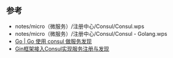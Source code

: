 ## 参考
- notes/micro（微服务）/注册中心/Consul/Consul.wps
- notes/micro（微服务）/注册中心/Consul/Consul - Golang.wps
- [Go | Go 使用 consul 做服务发现](https://mp.weixin.qq.com/s/fHh_7MCCOmNup96ya7WhZQ)
- [Gin框架接入Consul实现服务注册与发现](https://mp.weixin.qq.com/s/XywGt0qLm71jE_L4TAJRaQ)


